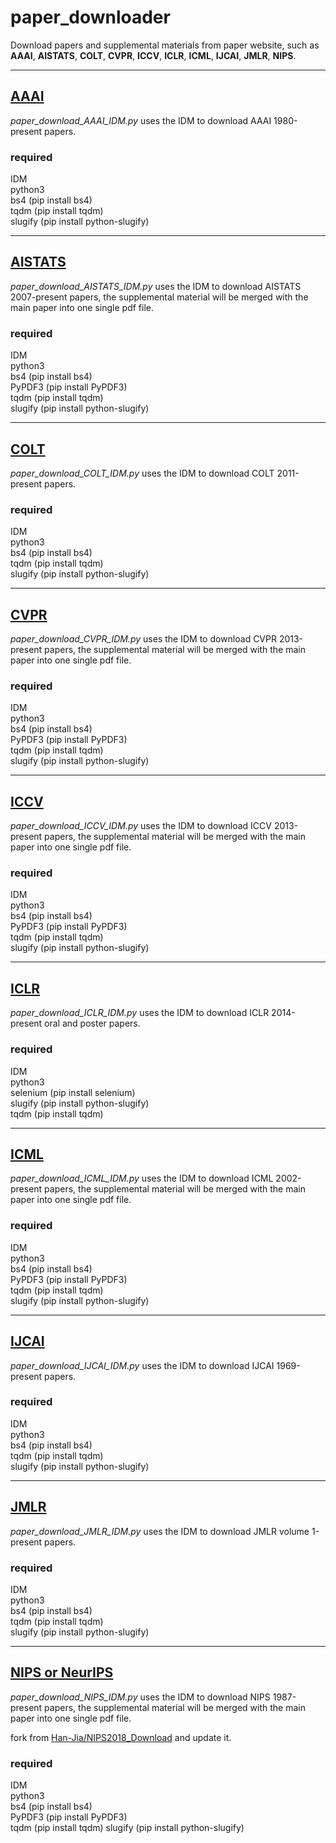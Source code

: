 # paper_downloader

Download papers and supplemental materials from paper website, such as **AAAI**, **AISTATS**, **COLT**, **CVPR**, **ICCV**, **ICLR**, **ICML**, **IJCAI**, **JMLR**, **NIPS**.
****

## [AAAI](https://www.aaai.org/Library/AAAI/aaai-library.php)

*paper_download_AAAI_IDM.py* uses the IDM to download AAAI 1980-present papers.

### required
IDM  
python3  
bs4 (pip install bs4)  
tqdm (pip install tqdm)    
slugify (pip install python-slugify)    
****
## [AISTATS](https://www.aistats.org/)

*paper_download_AISTATS_IDM.py* uses the IDM to download AISTATS 2007-present papers, the supplemental material will be merged with the main paper into one single pdf file.

### required
IDM  
python3  
bs4 (pip install bs4)  
PyPDF3 (pip install PyPDF3)  
tqdm (pip install tqdm)   
slugify (pip install python-slugify)    
****
## [COLT](http://learningtheory.org/colt2020/)

*paper_download_COLT_IDM.py* uses the IDM to download COLT 2011-present papers.

### required
IDM  
python3  
bs4 (pip install bs4)  
tqdm (pip install tqdm)    
slugify (pip install python-slugify)   
****
## [CVPR](http://openaccess.thecvf.com/menu.py)

*paper_download_CVPR_IDM.py* uses the IDM to download CVPR 2013-present papers, the supplemental material will be merged with the main paper into one single pdf file.

### required
IDM  
python3  
bs4 (pip install bs4)  
PyPDF3 (pip install PyPDF3)  
tqdm (pip install tqdm)   
slugify (pip install python-slugify)   
****
## [ICCV](http://openaccess.thecvf.com/menu.py)

*paper_download_ICCV_IDM.py* uses the IDM to download ICCV 2013-present papers, the supplemental material will be merged with the main paper into one single pdf file.

### required
IDM  
python3  
bs4 (pip install bs4)  
PyPDF3 (pip install PyPDF3)  
tqdm (pip install tqdm)   
slugify (pip install python-slugify)   
****
## [ICLR](https://iclr.cc/)

*paper_download_ICLR_IDM.py* uses the IDM to download ICLR 2014-present oral and poster papers.

### required
IDM  
python3  
selenium (pip install selenium)  
slugify (pip install python-slugify)   
tqdm (pip install tqdm)
****
## [ICML](https://icml.cc/)

*paper_download_ICML_IDM.py* uses the IDM to download ICML 2002-present papers, the supplemental material will be merged with the main paper into one single pdf file.

### required
IDM  
python3  
bs4 (pip install bs4)  
PyPDF3 (pip install PyPDF3)  
tqdm (pip install tqdm)   
slugify (pip install python-slugify)   
****
## [IJCAI](https://www.ijcai.org/)

*paper_download_IJCAI_IDM.py* uses the IDM to download IJCAI 1969-present papers.

### required
IDM  
python3  
bs4 (pip install bs4)  
tqdm (pip install tqdm)   
slugify (pip install python-slugify)  
****
## [JMLR](http://www.jmlr.org/)

*paper_download_JMLR_IDM.py* uses the IDM to download JMLR volume 1-present papers.

### required
IDM  
python3  
bs4 (pip install bs4)  
tqdm (pip install tqdm)   
slugify (pip install python-slugify)  
****
## [NIPS or NeurIPS](https://nips.cc/)

*paper_download_NIPS_IDM.py* uses the IDM to download NIPS 1987-present papers, the supplemental material will be merged with the main paper into one single pdf file.

fork from [Han-Jia/NIPS2018_Download](https://github.com/Han-Jia/NIPS2018_Download) and update it.

### required 
IDM  
python3  
bs4 (pip install bs4)  
PyPDF3 (pip install PyPDF3)  
tqdm (pip install tqdm)
slugify (pip install python-slugify) 
